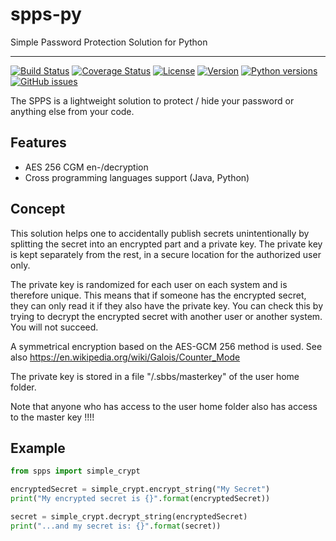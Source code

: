 # spps-py

Simple Password Protection Solution for Python

---

[![Build Status](https://travis-ci.com/elomagic/spps-py.svg?branch=main)](https://travis-ci.com/elomagic/spps-py)
[![Coverage Status](https://coveralls.io/repos/github/elomagic/spps-py/badge.svg?branch=main)](https://coveralls.io/github/elomagic/spps-py?branch=main)
[![License](https://img.shields.io/badge/License-Apache%202.0-blue.svg)](https://opensource.org/licenses/Apache-2.0)
[![Version](https://img.shields.io/pypi/v/spps-py.svg)](https://pypi.python.org/pypi/spps-py/)
[![Python versions](https://img.shields.io/pypi/pyversions/spps-py.svg)](https://pypi.python.org/pypi/spps-py/)
[![GitHub issues](https://img.shields.io/github/issues-raw/elomagic/spps-py)](https://github.com/elomagic/spps-py/issues)

The SPPS is a lightweight solution to protect / hide your password or anything else from your code.

## Features

* AES 256 CGM en-/decryption
* Cross programming languages support (Java, Python)

## Concept

This solution helps one to accidentally publish secrets unintentionally by splitting the secret into an encrypted part and a private key. 
The private key is kept separately from the rest, in a secure location for the authorized user only.

The private key is randomized for each user on each system and is therefore unique. This means that if someone has the encrypted secret, 
they can only read it if they also have the private key. You can check this by trying to decrypt the encrypted secret with another user or another system. You will not succeed.

A symmetrical encryption based on the AES-GCM 256 method is used. See also https://en.wikipedia.org/wiki/Galois/Counter_Mode

The private key is stored in a file "/.sbbs/masterkey" of the user home folder.

Note that anyone who has access to the user home folder also has access to the master key !!!!

## Example

``` python
from spps import simple_crypt

encryptedSecret = simple_crypt.encrypt_string("My Secret")
print("My encrypted secret is {}".format(encryptedSecret))

secret = simple_crypt.decrypt_string(encryptedSecret)
print("...and my secret is: {}".format(secret))
```
